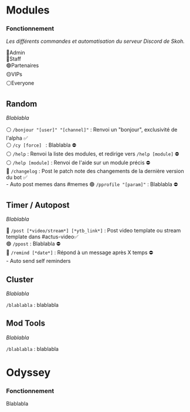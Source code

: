 # Modules

### Fonctionnement
*Les différents commandes et automatisation du serveur Discord de Skoh.*

🔴Admin<br/>
🔵Staff<br/>
🟢Partenaires<br/>
🟡VIPs<br/>
⚪️Everyone


## Random
*Blablabla*

⚪️ `/bonjour "[user]" "[channel]"` : Renvoi un "bonjour", exclusivité de l'alpha ✅<br/>
⚪️ `/cy [force] ` : Blablabla ⛔️<br/>
⚪️ `/help` : Renvoi la liste des modules, et redirige vers `/help [module]` ⛔️<br/>
⚪️ `/help [module]` : Renvoi de l'aide sur un module précis ⛔️<br/>
🔴 `/changelog` : Post le patch note des changements de la dernière version du bot ✅<br/>
\- Auto post memes dans #memes
🟢 `/pprofile "[param]"` : Blablabla ⛔️<br/>



## Timer / Autopost
*Blablabla*

🔵 `/post [*video/stream*] [*ytb_link*]` : Post video template ou stream template dans #actus-video✅<br/>
🟢 `/ppost` : Blablabla ⛔️<br/>
🔴 `/remind [*date*]` : Répond à un message après X temps ⛔️<br/>
\- Auto send self reminders



## Cluster
*Blablabla*

`/blablabla` : blablabla



## Mod Tools
*Blablabla*

`/blablabla` : blablabla



# Odyssey

### Fonctionnement
Blablabla<br/>